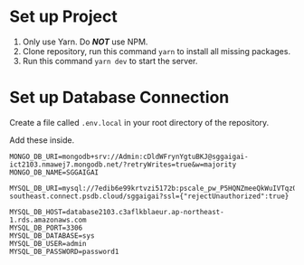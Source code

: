 # Set up Project

1. Only use Yarn. Do **_NOT_** use NPM.
2. Clone repository, run this command `yarn` to install all missing packages.
3. Run this command `yarn dev` to start the server.

# Set up Database Connection

Create a file called `.env.local` in your root directory of the repository.

Add these inside.

```
MONGO_DB_URI=mongodb+srv://Admin:cDldWFrynYgtuBKJ@sggaigai-ict2103.nmawej7.mongodb.net/?retryWrites=true&w=majority
MONGO_DB_NAME=SGGAIGAI

MYSQL_DB_URI=mysql://7edib6e99krtvzi5172b:pscale_pw_P5HQNZmeeQkWuIVTqzO3tT2UP8FCAdMk5O8pYz7ZsnE@ap-southeast.connect.psdb.cloud/sggaigai?ssl={"rejectUnauthorized":true}

MYSQL_DB_HOST=database2103.c3aflkblaeur.ap-northeast-1.rds.amazonaws.com
MYSQL_DB_PORT=3306
MYSQL_DB_DATABASE=sys
MYSQL_DB_USER=admin
MYSQL_DB_PASSWORD=password1
```
